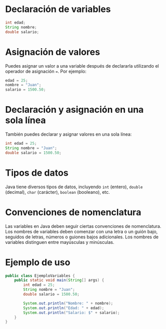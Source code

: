 # Declaración de variables

```java
int edad;
String nombre;
double salario;
```

# Asignación de valores
Puedes asignar un valor a una variable después de declararla utilizando el operador de asignación `=`. Por ejemplo:
```java
edad = 25;
nombre = "Juan";
salario = 1500.50;
```

# Declaración y asignación en una sola línea
También puedes declarar y asignar valores en una sola línea:
```java
int edad = 25;
String nombre = "Juan";
double salario = 1500.50;
```

# Tipos de datos
Java tiene diversos tipos de datos, incluyendo `int` (entero), `double` (decimal), `char` (carácter), `boolean` (booleano), etc.

# Convenciones de nomenclatura
Las variables en Java deben seguir ciertas convenciones de nomenclatura. Los nombres de variables deben comenzar con una letra o un guión bajo, seguidos de letras, números o guiones bajos adicionales. Los nombres de variables distinguen entre mayúsculas y minúsculas.

# Ejemplo de uso
```java
public class EjemploVariables {
    public static void main(String[] args) {
        int edad = 25;
        String nombre = "Juan";
        double salario = 1500.50;

        System.out.println("Nombre: " + nombre);
        System.out.println("Edad: " + edad);
        System.out.println("Salario: $" + salario);
    }
}
```